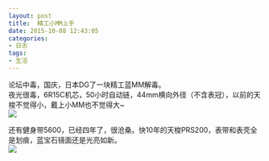 ```yaml
---
layout: post
title: 	精工小MM上手
date: 2015-10-08 12:43:05
categories:
- 日志
tags:
- 生活
---
```


论坛中毒，国庆，日本DG了一块精工蓝MM解毒。    
夜光很毒，6R15C机芯，50小时自动链，44mm横向外径（不含表冠），以前的天梭不觉得小，戴上小MM也不觉得大~    
![](http://i1328.photobucket.com/albums/w532/xwlogic/IMG_4207_zpsbn6dxvkn.jpg)     

还有健身带5600，已经四年了，很沧桑。快10年的天梭PRS200，表带和表壳全是划痕，蓝宝石镜面还是光亮如新。    
![](http://i1328.photobucket.com/albums/w532/xwlogic/IMG_4211_zpsa3cg4twi.jpg)
